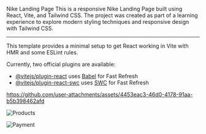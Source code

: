 Nike Landing Page
This is a responsive Nike Landing Page built using React, Vite, and Tailwind CSS. The project was created as part of a learning experience to explore modern styling techniques and responsive design with Tailwind CSS.

---

This template provides a minimal setup to get React working in Vite with HMR and some ESLint rules.

Currently, two official plugins are available:

- [@vitejs/plugin-react](https://github.com/vitejs/vite-plugin-react/blob/main/packages/plugin-react/README.md) uses [Babel](https://babeljs.io/) for Fast Refresh
- [@vitejs/plugin-react-swc](https://github.com/vitejs/vite-plugin-react-swc) uses [SWC](https://swc.rs/) for Fast Refresh


https://github.com/user-attachments/assets/4453eac3-46d0-4178-91aa-b5b398462afd


![Products](https://github.com/user-attachments/assets/8975e535-a682-4e00-b95f-3fe1f613303e)

![Payment](https://github.com/user-attachments/assets/7a0cb751-c810-4cc1-91c3-bea35bbfa914)
